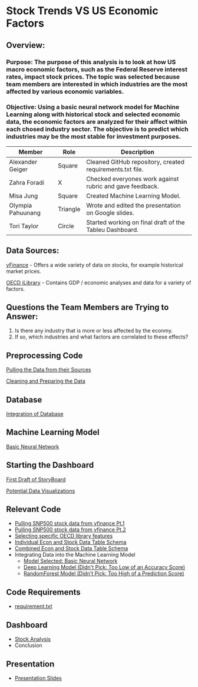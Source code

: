 # Stock Trends VS US Economic Factors

## Overview: 

### Purpose:  The purpose of this analysis is to look at how US macro economic factors, such as the Federal Reserve interest rates, impact stock prices.  The topic was selected because team members are interested in which industries are the most affected by various economic variables.

### Objective:  Using a basic neural network model for Machine Learning along with historical stock and selected economic data, the economic factors are analyzed for their affect within each chosed industry sector.  The objective is to predict which industries may be the most stable for investment purposes. 


Member | Role| Description |
------|------|-----------|
Alexander Geiger| Square | Cleaned GitHub repository, created requirements.txt file. |
Zahra Foradi| X | Checked everyones work against rubric and gave feedback. |
Misa Jung| Square | Created Machine Learning Model.|
Olympia Pahuunang| Triangle | Wrote and edited the presentation on Google slides. |
Tori Taylor | Circle | Started working on final draft of the Tableu Dashboard.|

## Data Sources:
[yFinance](https://pypi.org/project/yfinance/) - Offers a wide variety of data on stocks, for example historical market prices.

[OECD iLibrary](https://www.oecd-ilibrary.org/sites/67e0d99f-en/index.html?itemId=/content/component/67e0d99f-en) - Contains GDP / economic analyses and data for a variety of factors.

## Questions the Team Members are Trying to Answer:
1.  Is there any industry that is more or less affected by the econmy.
2.  If so, which industries and what factors are correlated to these effects?

## Preprocessing Code
[Pulling the Data from their Sources](https://github.com/AlexGeiger1/Final_Project/blob/ETL_Part1/etl_part_1_README.md)

[Cleaning and Preparing the Data](https://github.com/AlexGeiger1/Final_Project/blob/ETL_Part2/ETL_Part2/FINALETL.md)

## Database
[Integration of Database](https://github.com/AlexGeiger1/Final_Project/blob/Postgres-DB/Postgres-DB/DB_Description.md)

## Machine Learning Model
[Basic Neural Network](https://github.com/AlexGeiger1/Final_Project/blob/ML-Model/ML-Model_Description.md)

## Starting the Dashboard
[First Draft of StoryBoard](https://docs.google.com/presentation/d/12G15rPOPuCUuZSIIwLfuRW0xW_Ynn-w5GxC-vzfCT3Q/edit?usp=sharing)

[Potential Data Visualizations](https://github.com/AlexGeiger1/Final_Project/blob/data_visualization/data_visualization_README.md)

## Relevant Code
- [Pulling SNP500 stock data from yfinance Pt.1](https://github.com/AlexGeiger1/Final_Project/blob/main/ETL-Part_1.ipynb)
- [Pulling SNP500 stock data from yfinance Pt.2](https://github.com/AlexGeiger1/Final_Project/blob/main/Code_ETL_Part2_Final_Ticker_Table.ipynb)
- [Selecting specific OECD library features](https://github.com/AlexGeiger1/Final_Project/blob/main/Code_ETL_Part2_Final_Econ_Table.ipynb)
- [Individual Econ and Stock Data Table Schema](https://github.com/AlexGeiger1/Final_Project/blob/main/schema.sql)
- [Combined Econ and Stock Data Table Schema](https://github.com/AlexGeiger1/Final_Project/blob/main/query.sql)
- Integrating Data into the Machine Learning Model
  - [Model Selected: Basic Neural Network](https://github.com/AlexGeiger1/Final_Project/blob/main/Machine%20Learning%20Model%20Basic%20Neural%20Network.ipynb)
  - [Deep Learning Model (Didn't Pick: Too Low of an Accuracy Score)](https://github.com/AlexGeiger1/Final_Project/blob/main/Machine%20Learning%20Model%20Deep%20Learning%20Model.ipynb)
  - [RandomForest Model (Didn't Pick: Too High of a Prediction Score)](https://github.com/AlexGeiger1/Final_Project/blob/main/Machine%20Learning%20Model%20RandomForest%20.ipynb)

## Code Requirements
- [requirement.txt](https://github.com/AlexGeiger1/Final_Project/blob/requirements/requirements.txt)

## Dashboard
- [Stock Analysis](https://public.tableau.com/app/profile/tori.taylor/viz/ExploratoryDashboard_16546437852760/ExploratoryDashboard?publish=yes)
- Conclusion

## Presentation
- [Presentation Slides](https://docs.google.com/presentation/d/1Wa2CK4S8YAHghysIwdNo9XwPvDe5Ak5wnVQjEUF4iZg/edit?usp=sharing)
